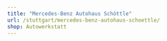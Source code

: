 ```yaml
---
title: "Mercedes-Benz Autohaus Schöttle"
url: /stuttgart/mercedes-benz-autohaus-schoettle/
shop: Autowerkstatt
---
```

